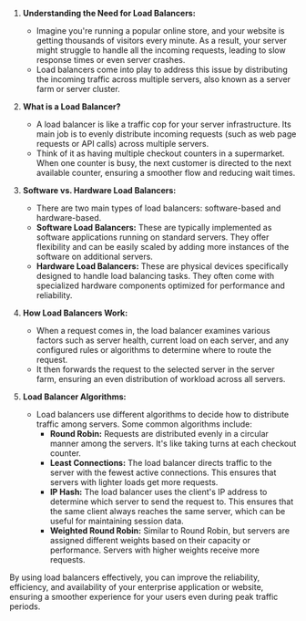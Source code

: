1. **Understanding the Need for Load Balancers:**
   - Imagine you're running a popular online store, and your website is getting thousands of visitors every minute. As a result, your server might struggle to handle all the incoming requests, leading to slow response times or even server crashes.
   - Load balancers come into play to address this issue by distributing the incoming traffic across multiple servers, also known as a server farm or server cluster.

2. **What is a Load Balancer?**
   - A load balancer is like a traffic cop for your server infrastructure. Its main job is to evenly distribute incoming requests (such as web page requests or API calls) across multiple servers.
   - Think of it as having multiple checkout counters in a supermarket. When one counter is busy, the next customer is directed to the next available counter, ensuring a smoother flow and reducing wait times.

3. **Software vs. Hardware Load Balancers:**
   - There are two main types of load balancers: software-based and hardware-based.
   - **Software Load Balancers:** These are typically implemented as software applications running on standard servers. They offer flexibility and can be easily scaled by adding more instances of the software on additional servers.
   - **Hardware Load Balancers:** These are physical devices specifically designed to handle load balancing tasks. They often come with specialized hardware components optimized for performance and reliability.

4. **How Load Balancers Work:**
   - When a request comes in, the load balancer examines various factors such as server health, current load on each server, and any configured rules or algorithms to determine where to route the request.
   - It then forwards the request to the selected server in the server farm, ensuring an even distribution of workload across all servers.

5. **Load Balancer Algorithms:**
   - Load balancers use different algorithms to decide how to distribute traffic among servers. Some common algorithms include:
     - **Round Robin:** Requests are distributed evenly in a circular manner among the servers. It's like taking turns at each checkout counter.
     - **Least Connections:** The load balancer directs traffic to the server with the fewest active connections. This ensures that servers with lighter loads get more requests.
     - **IP Hash:** The load balancer uses the client's IP address to determine which server to send the request to. This ensures that the same client always reaches the same server, which can be useful for maintaining session data.
     - **Weighted Round Robin:** Similar to Round Robin, but servers are assigned different weights based on their capacity or performance. Servers with higher weights receive more requests.

By using load balancers effectively, you can improve the reliability, efficiency, and availability of your enterprise application or website, ensuring a smoother experience for your users even during peak traffic periods.